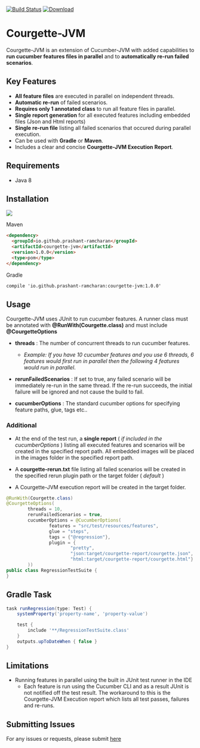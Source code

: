 
[![Build Status](https://travis-ci.org/prashant-ramcharan/courgette-jvm.svg?branch=master)](https://travis-ci.org/prashant-ramcharan/courgette-jvm)
[ ![Download](https://api.bintray.com/packages/prashantr/Courgette-JVM/courgette-jvm/images/download.svg) ](https://bintray.com/prashantr/Courgette-JVM/courgette-jvm/_latestVersion)

# Courgette-JVM #

Courgette-JVM is an extension of Cucumber-JVM with added capabilities to **run cucumber features files in parallel** and to **automatically re-run failed scenarios**.

## Key Features
- **All feature files** are executed in parallel on independent threads.
- **Automatic re-run** of failed scenarios.
- **Requires only 1 annotated class** to run all feature files in parallel.
- **Single report generation** for all executed features including embedded files (Json and Html reports)
- **Single re-run file** listing all failed scenarios that occured during parallel execution.
- Can be used with **Gradle** or **Maven**.
- Includes a clear and concise **Courgette-JVM Execution Report**.

## Requirements
- Java 8

## Installation

<a href='https://bintray.com/prashantr/Courgette-JVM/courgette-jvm?source=watch' alt='Get automatic notifications about new "courgette-jvm" versions'><img src='https://www.bintray.com/docs/images/bintray_badge_color.png'></a>

Maven
````markdown
<dependency>
  <groupId>io.github.prashant-ramcharan</groupId>
  <artifactId>courgette-jvm</artifactId>
  <version>1.0.0</version>
  <type>pom</type>
</dependency>
````

Gradle
````markdown
compile 'io.github.prashant-ramcharan:courgette-jvm:1.0.0'
````

## Usage
Courgette-JVM uses JUnit to run cucumber features. A runner class must be annotated with **@RunWith(Courgette.class)** and must include **@CourgetteOptions**

* **threads** : The number of concurrent threads to run cucumber features. 

    * _Example: If you have 10 cucumber features and you use 6 threads, 6 features would first run in parallel then the following 4 features would run in parallel_.

    
* **rerunFailedScenarios** : If set to true, any failed scenario will be immediately re-run in the same thread. If the re-run succeeds, the initial failure will be ignored and not cause the build to fail.

    
* **cucumberOptions** : The standard cucumber options for specifying feature paths, glue, tags etc..

### Additional

* At the end of the test run, a **single report** ( _if included in the cucumberOptions_ ) listing all executed features and scenarios will be created in the specified report path. All embedded images will be placed in the images folder in the specified report path.

* A **courgette-rerun.txt** file listing all failed scenarios will be created in the specified rerun plugin path or the target folder ( _default_ )

* A Courgette-JVM execution report will be created in the target folder.

````java
@RunWith(Courgette.class)
@CourgetteOptions(
        threads = 10,
        rerunFailedScenarios = true,
        cucumberOptions = @CucumberOptions(
                features = "src/test/resources/features",
                glue = "steps",
                tags = {"@regression"},
                plugin = {
                        "pretty",
                        "json:target/courgette-report/courgette.json",
                        "html:target/courgette-report/courgette.html"}
        ))
public class RegressionTestSuite {
}
````

## Gradle Task

````groovy
task runRegression(type: Test) {
    systemProperty('property-name', 'property-value')

    test {
        include '**/RegressionTestSuite.class'
    }
    outputs.upToDateWhen { false }
}
````
## Limitations

* Running features in parallel using the built in JUnit test runner in the IDE
  * Each feature is run using the Cucumber CLI and as a result JUnit is not notified off the test result. The workaround to this is the Courgette-JVM Execution report which lists all test passes, failures and re-runs.


## Submitting Issues
For any issues or requests, please submit [here](https://github.com/prashant-ramcharan/courgette-jvm/issues/new)

